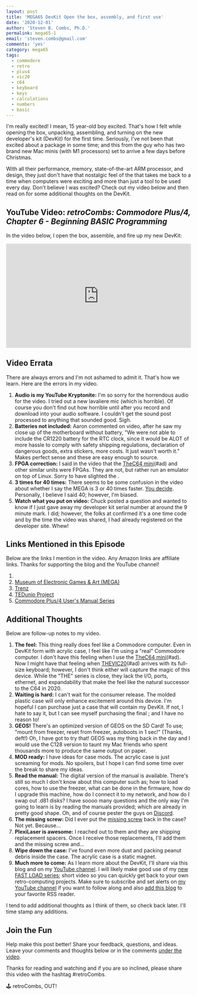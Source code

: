```yaml
---
layout: post
title: 'MEGA65 DevKit Open the box, assembly, and first use'
date: '2020-12-01'
author: 'Steven B. Combs, Ph.D.'
permalink: mega65-1
email: 'steven.combs@gmail.com'
comments: 'yes'
category: mega65
tags:
  - commodore
  - retro
  - plus4
  - vic20
  - c64
  - keyboard
  - keys
  - calculations
  - numbers
  - basic
---
```


I'm really excited! I mean, 15 year-old boy excited. That's how I felt while opening the box, unpacking, assembling, and turning on the new  developer's kit (DevKit) for the first time. Seriously, I've not been that excited about a package in some time; and this from the guy who has two brand new Mac minis (with M1 processors) set to arrive a few days before Christmas.

With all their performance, memory, state-of-the-art ARM processor, and design, they just don't have that nostalgic feel of the  that takes me back to a time when computers were exciting and more than just a tool to be used every day. Don't believe I was excited? Check out my video below and then read on for some additional thoughts on the  DevKit.

## YouTube Video: _retroCombs: Commodore Plus/4, Chapter 6 - Beginning BASIC Programming_

In the video below, I open the box, assemble, and fire up my new  DevKit:

<div style="position:relative;padding-top:56.25%;"><p><iframe src="https://www.youtube.com/embed/BJqSz99_7og" frameborder="0" allowfullscreen="true" mozallowfullscreen="true" webkitallowfullscreen="true" style="position:absolute;top:0;left:0;width:100%;height:100%;"></iframe></p></div>

## Video Errata

There are always errors and I'm not ashamed to admit it. That's how we learn. Here are the errors in my video.

1. __Audio is my YouTube Kryptonite:__ I'm so sorry for the horrendous audio for the video. I tried out a new lavaliere mic (which is horrible). Of course you don't find out how horrible until after you record and download into your audio software. I couldn't get the sound post processed to anything that sounded good. Sigh.
2. __Batteries not included:__ Aaron commented on video, after he saw my close up of the motherboard without battery, "We were not able to include the CR1220 battery for the RTC clock, since it would be ALOT of more hassle to comply with safety shipping regulations, declaration of dangerous goods, extra stickers, more costs. It just wasn't worth it." Makes perfect sense and these are easy enough to source.
3. __FPGA correction:__ I said in the video that the [TheC64 mini](https://amzn.to/2HP2YY4)(#ad) and other similar units were FPGAs. They are not, but rather run an emulator on top of Linux. Sorry to have slighted the .
4. __3 times for 40 times:__ There seems to be some confusion in the video about whether I say the MEGA is 3 or 40 times faster. [You decide](https://youtu.be/BJqSz99_7og?t=200). Personally, I believe I said 40; however, I'm biased.
6. __Watch what you put on video:__ Chuck posted a question and wanted to know if I just gave away my developer kit serial number at around the 9 minute mark. I did; however, the folks at  confirmed it's a one time code and by the time the video was shared, I had already registered on the developer site. Whew!

## Links Mentioned in this Episode

Below are the links I mention in the video. Any Amazon links are affiliate links. Thanks for supporting the blog and the YouTube channel!

1. [](https://mega65.org/)
2. [Museum of Electronic Games & Art (MEGA)](https://www.m-e-g-a.org/)
3. [Trenz ](https://shop.trenz-electronic.de/en/Products/MEGA65/)
3. [TEDunio Project](https://www.stevencombs.com/teduino-1)
4. [Commodore Plus/4 User's Manual Series](https://www.stevencombs.com/plus4)

## Additional Thoughts

Below are follow-up notes to my video.

1. __The feel:__ This thing really does feel like a Commodore computer. Even in DevKit form with acrylic case, I feel like I'm using a "real" Commodore computer. I don't have this feeling when I use the [TheC64 mini](https://amzn.to/2HP2YY4)(#ad). Now I might have that feeling when [THEVIC20](https://amzn.to/3q6dUBU)(#ad) arrives with its full-size keyboard; however, I don't think either will capture the magic of this device. While the "THE" series is close, they lack the I/O, ports, ethernet, and expandability that make the  feel like the natural successor to the C64 in 2020.
2. __Waiting is hard:__ I can't wait for the consumer  release. The molded plastic case will only enhance excitement around this device. I'm hopeful I can purchase just a case that will contain my DevKit. If not, I hate to say it, but I can see myself purchasing the final ; and I have no reason to!
3. __GEOS!__ There's an optimized version of GEOS on the SD Card! To use; "mount from freezer, reset from freezer, autoboots in 1 sec!" (Thanks, deft!) Oh, I have got to try that! GEOS was my thing back in the day and I would use the C128 version to taunt my Mac friends who spent thousands more to produce the same output on paper.
5. __MOD ready:__ I have ideas for case mods. The acrylic case is just screaming for mods. No spoilers, but I hope I can find some time over the break to share my ideas.
6. __Read the manual:__ The digital version of the manual is available. There's still so much I don't know about this computer such as; how to load cores, how to use the freezer, what can be done in the firmware, how do I upgrade this machine, how do I connect it to my network, and how do I swap out .d81 disks? I have soooo many questions and the only way I'm going to learn is by reading the manuals provided; which are already in pretty good shape. Oh, and of course pester the guys on [Discord](https://discord.com/channels/719326990221574164/719326990221574168).
7. __The missing screw:__ Did I ever put the [missing screw](https://youtu.be/BJqSz99_7og?t=906) back in the case? Not yet. Because...
8. __PlexiLaser is awesome:__ I reached out to them and they are shipping replacement spacers. Once I receive those replacements, I'll add them and the missing screw and...
9. __Wipe down the case:__ I've found even more dust and packing peanut debris inside the case. The acrylic case is a static magnet.
10. __Much more to come:__ As I learn more about the  DevKit, I'll share via this blog and on my [YouTube channel](https://www.youtube.com/stevencombs). I will likely make good use of my [new FAST LOAD series](https://youtu.be/fA9RpEtS2f0); short video so you can quickly get back to your own retro-computing projects. Make sure to subscribe and set alerts on [my YouTube channel](https://www.youtube.com/stevencombs) if you want to follow along and also [add this blog](https://www.stevencombs.com/rss) to your favorite RSS reader.

I tend to add additional thoughts as I think of them, so check back later. I'll time stamp any additions.

## Join the Fun

Help make this post better! Share your feedback, questions, and ideas. Leave your comments and thoughts below or in the comments [under the  video](https://youtu.be/BJqSz99_7og).

Thanks for reading and watching and if you are so inclined, please share this video with the hashtag #retroCombs.

🕹️ retroCombs, OUT!

